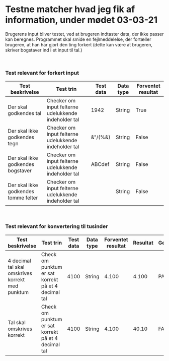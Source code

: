 # Testne matcher hvad jeg fik af information, under mødet 03-03-21

Brugerens input bliver testet, ved at brugeren indtaster data, der ikke passer kan beregnes.
Programmet skal smide en fejlmeddelelse, der fortæller brugeren, at han har gjort den ting forkert (dette kan være at brugeren, skriver bogstaver ind i et input til tal.)

<br>

### Test relevant for forkert input

| Test beskrivelse                     | Test trin                                            | Test data | Data type | Forventet resultat |
| ------------------------------------ | ---------------------------------------------------- | --------- | --------- | ------------------ |
| Der skal godkendes tal               | Checker om input felterne udelukkende indeholder tal | 1942      | String    | True               |
| Der skal ikke godkendes tegn         | Checker om input felterne udelukkende indeholder tal | &"/(%&)   | String    | False              |
| Der skal ikke godkendes bogstaver    | Checker om input felterne udelukkende indeholder tal | ABCdef    | String    | False              |
| Der skal ikke godkendes tomme felter | Checker om input felterne udelukkende indeholder tal |           | String    | False              |

<br>

### Test relevant for konvertering til tusinder

| Test beskrivelse                                 | Test trin                                           | Test data | Data type | Forventet resultat | Resultat | Gennemført |
| ------------------------------------------------ | --------------------------------------------------- | --------- | --------- | ------------------ | -------- | ---------- |
| 4 decimal tal skal omskrives korrekt med punktum | Check om punktum er sat korrekt på et 4 decimal tal | 4100      | String    | 4.100              | 4.100    | PASS       |
| Tal skal omskrives korrekt                       | Check om punktum er sat korrekt på et 4 decimal tal | 4100      | String    | 4.100              | 40.10    | FAIL       |
